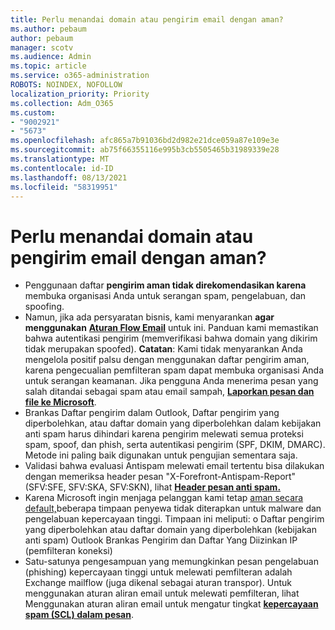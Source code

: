 ```yaml
---
title: Perlu menandai domain atau pengirim email dengan aman?
ms.author: pebaum
author: pebaum
manager: scotv
ms.audience: Admin
ms.topic: article
ms.service: o365-administration
ROBOTS: NOINDEX, NOFOLLOW
localization_priority: Priority
ms.collection: Adm_O365
ms.custom:
- "9002921"
- "5673"
ms.openlocfilehash: afc865a7b91036bd2d982e21dce059a87e109e3e
ms.sourcegitcommit: ab75f66355116e995b3cb5505465b31989339e28
ms.translationtype: MT
ms.contentlocale: id-ID
ms.lasthandoff: 08/13/2021
ms.locfileid: "58319951"
---
```

# <a name="need-to-mark-a-domain-or-email-sender-safe"></a>Perlu menandai domain atau pengirim email dengan aman?

- Penggunaan daftar **pengirim aman tidak direkomendasikan karena** membuka organisasi Anda untuk serangan spam, pengelabuan, dan spoofing.
- Namun, jika ada persyaratan bisnis, kami menyarankan **agar menggunakan** **[Aturan Flow Email](https://docs.microsoft.com/microsoft-365/security/office-365-security/create-safe-sender-lists-in-office-365?view=o365-worldwide#recommended-use-mail-flow-rules)** untuk ini. Panduan kami memastikan bahwa autentikasi pengirim (memverifikasi bahwa domain yang dikirim tidak merupakan spoofed). 
    **Catatan**: Kami tidak menyarankan Anda mengelola positif palsu dengan menggunakan daftar pengirim aman, karena pengecualian pemfilteran spam dapat membuka organisasi Anda untuk serangan keamanan. Jika pengguna Anda menerima pesan yang salah ditandai sebagai spam atau email sampah, **[Laporkan pesan dan file ke Microsoft](https://protection.office.com/reportsubmission)**.
- Brankas Daftar pengirim dalam Outlook, Daftar pengirim yang diperbolehkan, atau  daftar domain yang diperbolehkan dalam kebijakan anti spam harus dihindari karena pengirim melewati semua proteksi spam, spoof, dan phish, serta autentikasi pengirim (SPF, DKIM, DMARC). Metode ini paling baik digunakan untuk pengujian sementara saja.
- Validasi bahwa evaluasi Antispam melewati email tertentu bisa dilakukan dengan memeriksa header pesan "X-Forefront-Antispam-Report" (SFV:SFE, SFV:SKA, SFV:SKN), lihat **[Header pesan anti spam.](https://docs.microsoft.com/microsoft-365/security/office-365-security/anti-spam-message-headers)**
- Karena Microsoft ingin menjaga pelanggan kami tetap [aman secara default,](https://docs.microsoft.com/microsoft-365/security/office-365-security/secure-by-default#exceptions)beberapa timpaan penyewa tidak diterapkan untuk malware dan pengelabuan kepercayaan tinggi. Timpaan ini meliputi: o Daftar pengirim yang diperbolehkan atau daftar domain yang diperbolehkan (kebijakan anti spam) Outlook Brankas Pengirim dan Daftar Yang Diizinkan IP (pemfilteran koneksi) 
- Satu-satunya pengesampuan yang memungkinkan pesan pengelabuan (phishing) kepercayaan tinggi untuk melewati pemfilteran adalah Exchange mailflow (juga dikenal sebagai aturan transpor). Untuk menggunakan aturan aliran email untuk melewati pemfilteran, lihat Menggunakan aturan aliran email untuk mengatur tingkat **[kepercayaan spam (SCL) dalam pesan](https://docs.microsoft.com/microsoft-365/security/office-365-security/use-mail-flow-rules-to-set-the-spam-confidence-level-scl-in-messages)**.